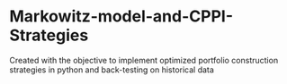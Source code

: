 # Markowitz-model-and-CPPI-Strategies

Created with the objective to implement optimized portfolio construction strategies in python and back-testing on historical data
